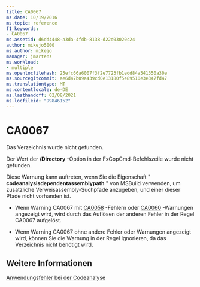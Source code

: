```yaml
---
title: CA0067
ms.date: 10/19/2016
ms.topic: reference
f1_keywords:
- CA0067
ms.assetid: d6dd4448-a3da-4fdb-8138-d22d03020c24
author: mikejo5000
ms.author: mikejo
manager: jmartens
ms.workload:
- multiple
ms.openlocfilehash: 25efc66a6007f3f2e7723fb1edd84a541350a30e
ms.sourcegitcommit: ae6d47b09a439cd0e13180f5e89510e3e347fd47
ms.translationtype: MT
ms.contentlocale: de-DE
ms.lasthandoff: 02/08/2021
ms.locfileid: "99846152"
---
```

# <a name="ca0067"></a>CA0067
Das Verzeichnis wurde nicht gefunden.

Der Wert der **/Directory** -Option in der FxCopCmd-Befehlszeile wurde nicht gefunden.

Diese Warnung kann auftreten, wenn Sie die Eigenschaft " **codeanalysisdependentassemblypath** " von MSBuild verwenden, um zusätzliche Verweisassembly-Suchpfade anzugeben, und einer dieser Pfade nicht vorhanden ist.

- Wenn Warning CA0067 mit [CA0058](ca0058.md) -Fehlern oder [CA0060](ca0060.md) -Warnungen angezeigt wird, wird durch das Auflösen der anderen Fehler in der Regel CA0067 aufgelöst.

- Wenn Warning CA0067 ohne andere Fehler oder Warnungen angezeigt wird, können Sie die Warnung in der Regel ignorieren, da das Verzeichnis nicht benötigt wird.

## <a name="see-also"></a>Weitere Informationen
[Anwendungsfehler bei der Codeanalyse](../code-quality/code-analysis-application-errors.md)
